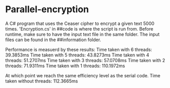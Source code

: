 # Parallel-encryption

A C# program that uses the Ceaser cipher to encrypt a given text 5000 times. 
'Encryption.cs' in ##code is where the script is run from. Before runtime, make sure to have the input text file in the same folder. The input files can be found in the ##information folder.

Performance is measuerd by these results:
Time taken with 6 threads: 39.3853ms
Time taken with 5 threads: 43.8273ms
Time taken with 4 threads: 51.2707ms
Time taken with 3 threads: 57.0708ms
Time taken with 2 threads: 71.9311ms
Time taken with 1 threads: 110.1972ms

At which point we reach the same efficiency level as the serial code.
Time taken without threads: 112.3665ms
